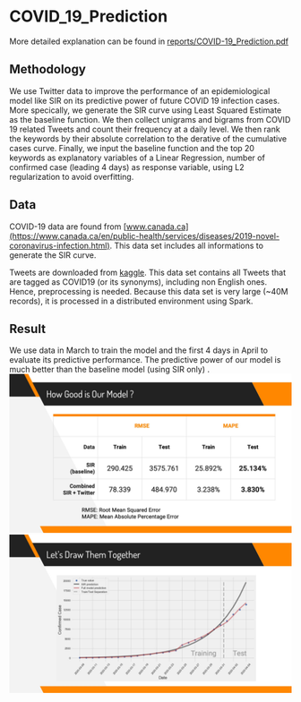 # COVID_19_Prediction

More detailed explanation can be found in [reports/COVID-19_Prediction.pdf](./reports/COVID-19_Prediction.pdf)

## Methodology

We use Twitter data to improve the performance of an epidemiological model like SIR on its predictive power of future COVID 19 infection cases. More specically, we generate the  SIR curve using Least Squared Estimate as the baseline function. We then collect unigrams and bigrams from COVID 19 related Tweets and count their frequency at a daily level. We then rank the keywords by their absolute correlation to the derative of the cumulative cases curve. Finally, we input the baseline function and the top 20 keywords as explanatory variables of a Linear Regression, number of confirmed case (leading 4 days) as response variable, using L2 regularization to avoid overfitting.

## Data

COVID-19 data are found from [www.canada.ca](https://www.canada.ca/en/public-health/services/diseases/2019-novel-coronavirus-infection.html). This data set includes all informations to generate the SIR curve.

Tweets are downloaded from [kaggle](https://www.kaggle.com/smid80/coronavirus-covid19-tweets). This data set contains all Tweets that are tagged as COVID19 (or its synonyms), including non English ones. Hence, preprocessing is needed. Because this data set is very large (~40M records), it is processed in a distributed environment using Spark.

## Result

We use data in March to train the model and the first 4 days in April to evaluate its predictive performance. The predictive power of our model is much better than the baseline model (using SIR only)
.
![image2](./reports/img/image2.jpg)
![image1](./reports/img/image1.jpg)



